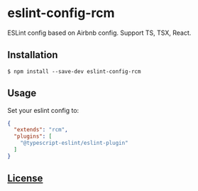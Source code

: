 # eslint-config-rcm
ESLint config based on Airbnb config. Support TS, TSX, React.

## Installation

```console
$ npm install --save-dev eslint-config-rcm
```

## Usage

Set your eslint config to:

```json
{
  "extends": "rcm",
  "plugins": [
    "@typescript-eslint/eslint-plugin"
  ]
}
```

## [License](LICENSE)
